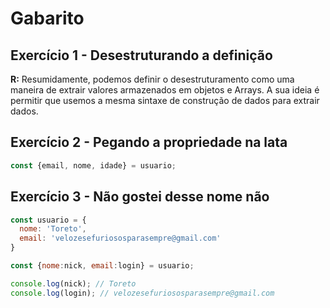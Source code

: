 # Gabarito

## Exercício 1 - Desestruturando a definição
**R:** Resumidamente, podemos definir o desestruturamento como uma maneira de extrair valores armazenados em objetos e Arrays. A sua ideia é permitir que usemos a mesma sintaxe de construção de dados para extrair dados.

## Exercício 2 - Pegando a propriedade na lata
``` javascript
const {email, nome, idade} = usuario;
```

## Exercício 3 - Não gostei desse nome não
``` javascript
const usuario = {
  nome: 'Toreto',
  email: 'velozesefuriososparasempre@gmail.com'
}

const {nome:nick, email:login} = usuario;

console.log(nick); // Toreto
console.log(login); // velozesefuriososparasempre@gmail.com
```
